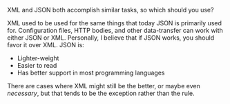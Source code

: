 XML and JSON both accomplish similar tasks, so which should you use?

XML used to be used for the same things that today JSON is primarily used for. Configuration files, HTTP bodies, and other data-transfer can work with either JSON or XML. Personally, I believe that if JSON works, you should favor it over XML. JSON is:

- Lighter-weight
- Easier to read
- Has better support in most programming languages

There are cases where XML might still be the better, or maybe even _necessary_, but that tends to be the exception rather than the rule.